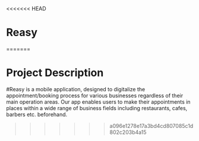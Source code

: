 <<<<<<< HEAD
# Reasy
=======
# Project Description
#Reasy is a mobile application, designed to digitalize the appointment/booking process for
various businesses regardless of their main operation areas. Our app enables users to make their
appointments in places within a wide range of business fields including restaurants, cafes, barbers
etc. beforehand.

>>>>>>> a096e1278e17a3bd4cd807085c1d802c203b4a15
